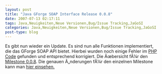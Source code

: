 ```yaml
---
layout: post
title: "Java GForge SOAP Interface Release 0.0.8"
date: 2007-07-13 02:17:11
tags: Java,Neuigkeiten,Neue Versionen,Bug/Issue Tracking,JaGoSI
categories: Java,Neuigkeiten,Neue Versionen,Bug/Issue Tracking,JaGoSI
post-type: blog
---
```

Es gibt nun  wieder ein Update. Es sind nun alle Funktionen implementiert, die das GForge SOAP API bietet. Hierbei wurden noch einige Fehler im <a href="http://gforge.soebes.de">PHP Code</a> gefunden und entsprechend korrigiert. Die Ãœbersicht fÃ¼r den <a href="http://jagosi.soebes.de/milestone/Milestone%200.0.8">Milestone 0.0.8</a>. Die genauen Ã„nderungen fÃ¼r den einzelnen Milestone kann man <a href="http://jagosi.soebes.de/query?status=closed&milestone=Milestone+0.0.8">hier einsehen.

